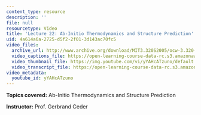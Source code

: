 ```yaml
---
content_type: resource
description: ''
file: null
resourcetype: Video
title: 'Lecture 22: Ab-Initio Thermodynamics and Structure Prediction'
uid: 4a614a6a-2725-d5f2-2f01-3d143ac70fc5
video_files:
  archive_url: http://www.archive.org/download/MIT3.320S2005/ocw-3.320-lec-17-28apr05-220k.mp4
  video_captions_file: https://open-learning-course-data-rc.s3.amazonaws.com/3-320-atomistic-computer-modeling-of-materials-sma-5107-spring-2005/00df0c94c5d35d898a6caad250841d48_yYAHcATzuno.vtt
  video_thumbnail_file: https://img.youtube.com/vi/yYAHcATzuno/default.jpg
  video_transcript_file: https://open-learning-course-data-rc.s3.amazonaws.com/3-320-atomistic-computer-modeling-of-materials-sma-5107-spring-2005/265337dc75998942dd01d51fbc6c6e7f_yYAHcATzuno.pdf
video_metadata:
  youtube_id: yYAHcATzuno
---
```


**Topics covered:** Ab-Initio Thermodynamics and Structure Prediction

**Instructor:** Prof. Gerbrand Ceder